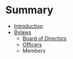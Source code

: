 # Summary

* [Introduction](README.md)
* [Bylaws](bylaws.md)
   * [Board of Directors](bylaws/board-of-directors.md)
   * [Officers](bylaws/officers.md)
   * Members

